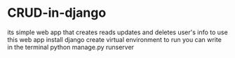 # CRUD-in-django
its simple web app that creates  reads updates and deletes user's info
to use this web app 
install django 
create virtual environment
to run you can write in the terminal python manage.py runserver
